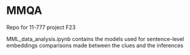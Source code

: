 # MMQA
Repo for 11-777 project F23

MML_data_analysis.ipynb contains the models used for sentence-level embeddings comparisons made between the clues and the inferences